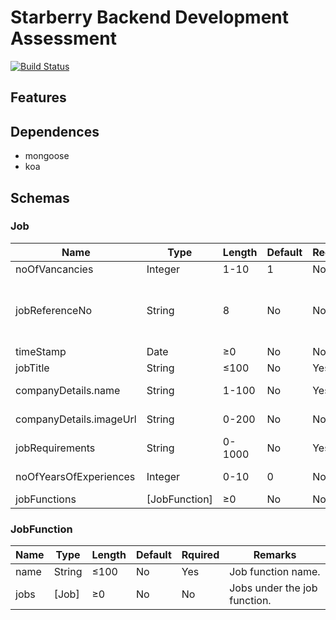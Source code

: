 # Starberry Backend Development Assessment

[![Build Status](https://travis-ci.com/whs-dot-hk/starberry-backend-development-assessment.svg?branch=master)](https://travis-ci.com/whs-dot-hk/starberry-backend-development-assessment)

## Features

## Dependences

* mongoose
* koa

## Schemas

### Job

Name | Type | Length | Default | Required | Remarks
--- | --- | --- | --- | --- | ---
noOfVancancies | Integer | 1-10 | 1 | No | Vancancies.
jobReferenceNo | String | 8 | No | No | **Auto-generated**. The first Job is `JHK00001`, the second is `JHK00002`, etc.
timeStamp | Date | &ge;0 | No | No | **Auto-filled**.
jobTitle | String | &le;100 | No | Yes | Job title.
companyDetails.name | String | 1-100 | No | Yes | Company/Employer name.
companyDetails.imageUrl | String | 0-200 | No | No | Company/Employer image.
jobRequirements | String | 0-1000 | No | Yes | Requirements
noOfYearsOfExperiences | Integer | 0-10 | 0 | No | Year(s) of experiences
jobFunctions | [JobFunction] | &ge;0 | No | No | Job functions.

### JobFunction

Name | Type | Length | Default | Rquired | Remarks
--- | --- | --- | --- | --- | ---
name | String | &le;100 | No | Yes | Job function name.
jobs | [Job] | &ge;0 | No | No | Jobs under the job function.